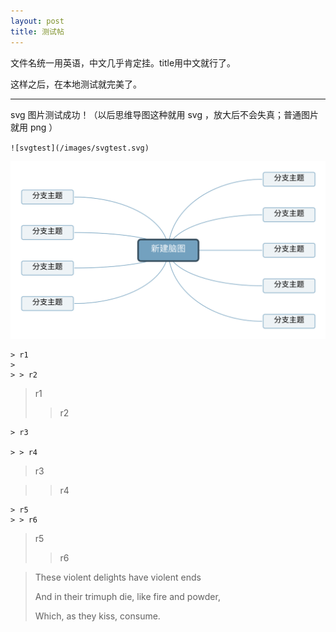 ```yaml
---
layout: post
title: 测试帖
---
```


文件名统一用英语，中文几乎肯定挂。title用中文就行了。

这样之后，在本地测试就完美了。

---
svg 图片测试成功！（以后思维导图这种就用 svg ，放大后不会失真；普通图片就用 png ）

`![svgtest](/images/svgtest.svg)`

![svgtest](/images/svgtest.svg)

```
> r1
> 
> > r2
```
> r1
> 
> > r2





```
> r3

> > r4
```
> r3

> > r4

```
> r5
> > r6
```
> r5
> > r6

> These violent delights have violent ends
>
> And in their trimuph die, like fire and powder,
>
> Which, as they kiss, consume.
